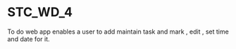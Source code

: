 # STC_WD_4
To do web app enables a user to add maintain task and mark  , edit , set time and date for it.
